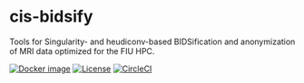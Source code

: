 # cis-bidsify
Tools for Singularity- and heudiconv-based BIDSification and anonymization of
MRI data optimized for the FIU HPC.

[![Docker image](https://img.shields.io/badge/docker-fiuneuro/cis--bidsify-brightgreen.svg?logo=docker&style=flat)](https://hub.docker.com/r/fiuneuro/cis-bidsify/tags/)
[![License](https://img.shields.io/badge/License-Apache%202.0-blue.svg)](https://opensource.org/licenses/Apache-2.0)
[![CircleCI](https://circleci.com/gh/fiuneuro/cis-bidsify.svg?style=shield)](https://circleci.com/gh/fiuneuro/cis-bidsify/tree/master)
